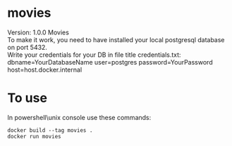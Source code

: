 # movies
Version: 1.0.0
Movies <br>
To make it work, you need to have installed your local postgresql database on port 5432.<br>
Write your credentials for your DB in file title credentials.txt:<br>
dbname=YourDatabaseName user=postgres password=YourPassword host=host.docker.internal<br>
# To use 
In powershell\unix console use these commands:
```
docker build --tag movies .
docker run movies
```

